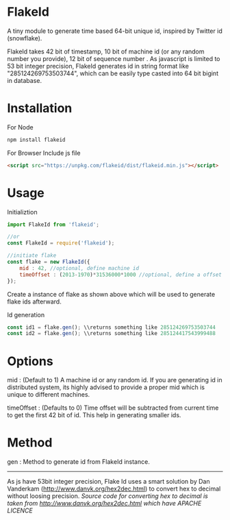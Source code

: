 # FlakeId
A tiny module to generate time based 64-bit unique id, inspired by Twitter id (snowflake).

FlakeId takes 42 bit of timestamp, 10 bit of machine id (or any random number you provide), 12 bit of sequence number .  As javascript is limited to 53 bit integer precision, FlakeId generates id in string format like "285124269753503744", which can be easily type casted into 64 bit bigint in database.

# Installation

For Node
```js
npm install flakeid
```

For Browser
Include js file
```html
<script src="https://unpkg.com/flakeid/dist/flakeid.min.js"></script>
```

# Usage
Initializtion
```js
import FlakeId from 'flakeid';

//or 
const FlakeId = require('flakeid'); 

//initiate flake
const flake = new FlakeId({
	mid : 42, //optional, define machine id
    timeOffset : (2013-1970)*31536000*1000 //optional, define a offset time
});
```
Create a instance of flake as shown above which will be used to generate flake ids afterward.

Id generation
```js
const id1 = flake.gen(); \\returns something like 285124269753503744
const id2 = flake.gen(); \\returns something like 285124417543999488
```

# Options

mid : (Default to 1) A machine id or any random id. If you are generating id in distributed system, its highly advised to provide a proper mid which is unique to different machines.

timeOffset : (Defaults to 0) Time offset will be  subtracted from current time to get the first 42 bit of id. This help in generating smaller ids.

# Method
gen : Method to generate id from FlakeId instance.

------
As js have 53bit integer precision, Flake Id uses a smart solution by Dan Vanderkam (http://www.danvk.org/hex2dec.html) to convert hex to decimal without loosing precision. 
*Source code for converting hex to decimal is taken from http://www.danvk.org/hex2dec.html which have APACHE LICENCE*
